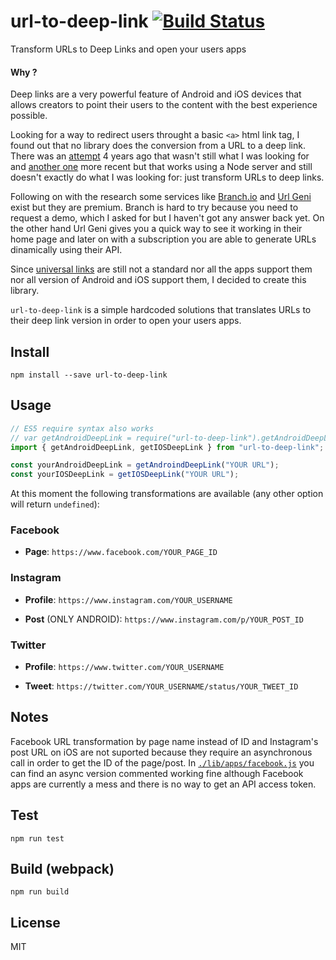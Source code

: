 # url-to-deep-link [![Build Status](https://travis-ci.org/enzoferey/url-to-deep-link.svg?branch=master)](https://travis-ci.org/enzoferey/url-to-deep-link)

Transform URLs to Deep Links and open your users apps

#### Why ?

Deep links are a very powerful feature of Android and iOS devices that allows creators to point their users to the content with the best experience possible.

Looking for a way to redirect users throught a basic `<a>` html link tag, I found out that no library does the conversion from a URL to a deep link. There was an [attempt](https://github.com/hampusohlsson/browser-deeplink) 4 years ago that wasn't still what I was looking for and [another one](https://github.com/mderazon/node-deeplink) more recent but that works using a Node server and still doesn't exactly do what I was looking for: just transform URLs to deep links.

Following on with the research some services like [Branch.io](https://branch.io/) and [Url Geni](https://app.urlgeni.us/) exist but they are premium. Branch is hard to try because you need to request a demo, which I asked for but I haven't got any answer back yet. On the other hand Url Geni gives you a quick way to see it working in their home page and later on with a subscription you are able to generate URLs dinamically using their API.

Since [universal links](https://developer.apple.com/ios/universal-links/) are still not a standard nor all the apps support them nor all version of Android and iOS support them, I decided to create this library.

`url-to-deep-link` is a simple hardcoded solutions that translates URLs to their deep link version in order to open your users apps.

## Install

`npm install --save url-to-deep-link`

## Usage

```js
// ES5 require syntax also works
// var getAndroidDeepLink = require("url-to-deep-link").getAndroidDeepLink;
import { getAndroidDeepLink, getIOSDeepLink } from "url-to-deep-link";

const yourAndroidDeepLink = getAndroindDeepLink("YOUR URL");
const yourIOSDeepLink = getIOSDeepLink("YOUR URL");
```

At this moment the following transformations are available (any other option will return `undefined`):

### Facebook

- **Page**: `https://www.facebook.com/YOUR_PAGE_ID`

### Instagram

- **Profile**: `https://www.instagram.com/YOUR_USERNAME`

- **Post** (ONLY ANDROID): `https://www.instagram.com/p/YOUR_POST_ID`

### Twitter

- **Profile**: `https://www.twitter.com/YOUR_USERNAME`

- **Tweet**: `https://twitter.com/YOUR_USERNAME/status/YOUR_TWEET_ID`

## Notes

Facebook URL transformation by page name instead of ID and Instagram's post URL on iOS are not suported because they require an asynchronous call in order to get the ID of the page/post. In [`./lib/apps/facebook.js`](./lib/apps/facebook.js) you can find an async version commented working fine although Facebook apps are currently a mess and there is no way to get an API access token.

## Test

`npm run test`

## Build (webpack)

`npm run build`

## License

MIT
